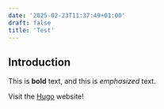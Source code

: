 ```yaml
---
date: '2025-02-23T11:37:49+01:00'
draft: false
title: 'Test'
---
```


## Introduction

This is **bold** text, and this is *emphasized* text.

Visit the [Hugo](https://gohugo.io) website!